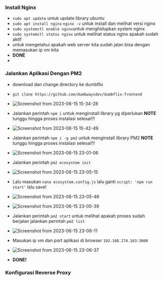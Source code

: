 ### Install Nginx
-  ```sudo apt update``` untuk update library ubuntu
-  ```sudo apt install nginx``` ```nginx -v``` untuk install dan melihat versi nginx
-  ```sudo systemctl enable nginx```untuk menghidupkan system nginx
-  ```sudo systemctl status nginx``` untuk melihat status nginx apakah sudah aktif
-  untuk mengetahui apakah web server kita sudah jalan bisa dengan memasukan ip vm kita
-  **DONE**
-  
### Jalankan Aplikasi Dengan PM2
- download dan change directory ke dumbflix
- ```git clone https://github.com/dumbwaysdev/dumbflix-frontend```
- ![Screenshot from 2023-06-15 15-34-28](https://github.com/galantixa/devops17-dumbways-galantixa/assets/92994294/345bc973-a360-4266-b2ec-ab02080b1257)
- Jalankan perintah ```npm i``` untuk menginstall library yg diperlukan **NOTE** tunggu hingga proses instalasi selesai!!!
- ![Screenshot from 2023-06-15 15-42-49](https://github.com/galantixa/devops17-dumbways-galantixa/assets/92994294/ce9c81d6-4f7a-44e2-8945-099de824477d)
- Jalankan perintah ```npm i -g pm2``` untuk menginstall library PM2 **NOTE** tunggu hingga proses instalasi selesai!!!
- ![Screenshot from 2023-06-15 23-01-06](https://github.com/galantixa/devops17-dumbways-galantixa/assets/92994294/f6e38c35-7c94-4355-a2bc-9e8072bf7be7)
- Jalankan perintah ```pm2 ecosystem init```
- ![Screenshot from 2023-06-15 23-05-15](https://github.com/galantixa/devops17-dumbways-galantixa/assets/92994294/4a3cdbd3-b58d-4cfe-bf36-c5cedfba2056)

- Lalu masukan ```nano ecosystem.config.js``` lalu ganti ```script: 'npm run start'``` lalu save!
- ![Screenshot from 2023-06-15 23-05-46](https://github.com/galantixa/devops17-dumbways-galantixa/assets/92994294/7d3018c6-e0a1-4df0-89da-3f3e7c4d4f7f)
- ![Screenshot from 2023-06-15 23-05-39](https://github.com/galantixa/devops17-dumbways-galantixa/assets/92994294/69030f07-5a85-4854-9ea8-b06b102e8d54)
- Jalankan perintah ```pm2 start``` untuk melihat apakah proses sudah berjalan jalankan perintah ```pm2 list```
- ![Screenshot from 2023-06-15 23-06-11](https://github.com/galantixa/devops17-dumbways-galantixa/assets/92994294/f4e59007-e115-4f07-8d63-c1f1ee49ab94)
- Masukan ip vm dan port aplikasi di browser ```192.168.174.163:3000```
- ![Screenshot from 2023-06-15 23-06-37](https://github.com/galantixa/devops17-dumbways-galantixa/assets/92994294/462c14de-3c4c-4564-a6f3-b23e2735951c)
- **DONE!**
### Konfigurasi Reverse Proxy
